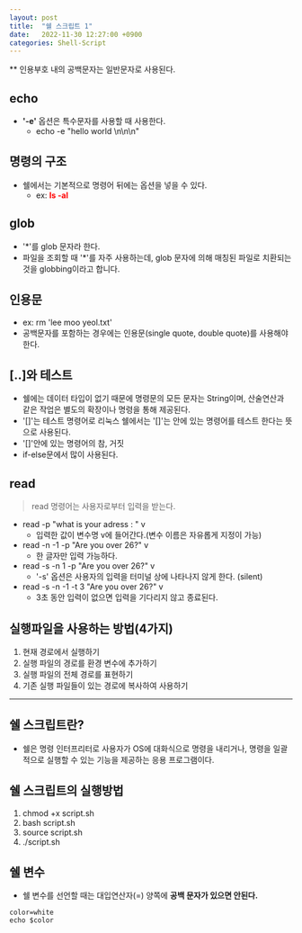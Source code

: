 ```yaml
---
layout: post
title:  "쉘 스크립트 1"
date:   2022-11-30 12:27:00 +0900
categories: Shell-Script
---
```


** 인용부호 내의 공백문자는 일반문자로 사용된다.


## echo
- **'-e'** 옵션은 특수문자를 사용할 때 사용한다. 
  - echo -e "hello world \n\n\n"
  
## 명령의 구조 
- 쉘에서는 기본적으로 명령어 뒤에는 옵션을 넣을 수 있다.
  - ex: <span style="color:red;">**ls -al**</span>
  
## glob
- '*'를 glob 문자라 한다.
- 파일을 조회할 때 '*'를 자주 사용하는데, glob 문자에 의해 매칭된 파일로 치환되는 것을 globbing이라고 합니다.

## 인용문
- ex: rm 'lee moo yeol.txt'
- 공백문자를 포함하는 경우에는 인용문(single quote, double quote)를 사용해야 한다.

## [..]와 테스트
- 쉘에는 데이터 타입이 없기 때문에 명령문의 모든 문자는 String이며, 산술연산과 같은 작업은 별도의 확장이나 명령을 통해 제공된다.
- '[]'는 테스트 명령어로 리눅스 쉘에서는 '[]'는 안에 있는 명령어를 테스트 한다는 뜻으로 사용된다.
- '[]'안에 있는 명령어의 참, 거짓
- if-else문에서 많이 사용된다.

## read
> read 명령어는 사용자로부터 입력을 받는다.
- read -p "what is your adress : " v
  - 입력한 값이 변수명 v에 들어간다.(변수 이름은 자유롭게 지정이 가능)
- read -n -1 -p "Are you over 26?" v
  - 한 글자만 입력 가능하다.
- read -s -n 1 -p "Are you over 26?" v
  - '-s' 옵션은 사용자의 입력을 터미널 상에 나타나지 않게 한다. (silent)
- read -s -n -1 -t 3 "Are you over 26?" v
  - 3초 동안 입력이 없으면 입력을 기다리지 않고 종료된다.

## 실행파일을 사용하는 방법(4가지)
1. 현재 경로에서 실행하기
2. 실행 파일의 경로를 환경 변수에 추가하기
3. 실행 파일의 전체 경로를 표현하기
4. 기존 실행 파일들이 있는 경로에 복사하여 사용하기 

---

## 쉘 스크립트란?
- 쉘은 명령 인터프리터로 사용자가 OS에 대화식으로 명령을 내리거나, 명령을 일괄적으로 실행할 수 있는 기능을 제공하는 응용 프로그램이다.

## 쉘 스크립트의 실행방법
1. chmod +x script.sh
2. bash script.sh
3. source script.sh
4. ./script.sh


## 쉘 변수
- 쉘 변수를 선언할 때는 대입연산자(=) 양쪽에 **공백 문자가 있으면 안된다.**
```shell
color=white
echo $color
```

